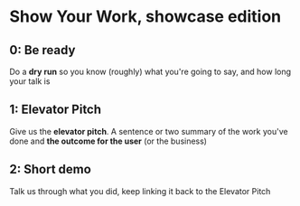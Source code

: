 # Show Your Work, showcase edition

## 0: Be ready

Do a **dry run** so you know (roughly) what you're going to say, and how long your talk is

## 1: Elevator Pitch

Give us the **elevator pitch**. A sentence or two summary of the work you've done and **the outcome for the user** (or the business)

## 2: Short demo

Talk us through what you did, keep linking it back to the Elevator Pitch
